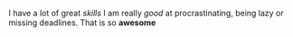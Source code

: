 I have a lot of great *skills*
I am really *good* at procrastinating, being lazy or missing deadlines.
That is so **awesome**
